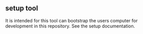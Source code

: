 ## setup tool

It is intended for this tool can bootstrap the users computer for development in
this repository. See the setup documentation.
